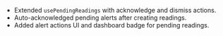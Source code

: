 - Extended `usePendingReadings` with acknowledge and dismiss actions.
- Auto-acknowledged pending alerts after creating readings.
- Added alert actions UI and dashboard badge for pending readings.

